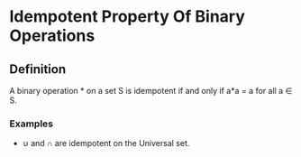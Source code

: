 # Idempotent Property Of Binary Operations

## Definition

A binary operation * on a set S is idempotent if and only if a*a = a for all a ∈ S.

### Examples

- ∪ and ∩ are idempotent on the Universal set.